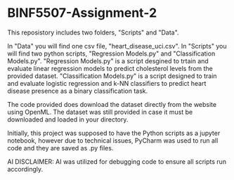 # BINF5507-Assignment-2

This reposistory includes two folders, "Scripts" and "Data".

In "Data" you will find one csv file, "heart_disease_uci.csv". In "Scripts" you will find two python scripts, "Regression Models.py" and "Classification Models.py". "Regression Models.py" is a script desgined to trtain and evaluate linear regression models to predict cholesterol levels from the provided dataset. "Classification Models.py" is a script designed to train and evaluate logistic regression and k-NN classifiers to predict heart disease presence as a binary classification task.

The code provided does download the dataset directly from the website using OpenML. The dataset was still provided in case it must be downloaded and loaded in your directory.

Initially, this project was supposed to have the Python scripts as a jupyter notebook, however due to technical issues, PyCharm was used to run all code and they are saved as .py files.

AI DISCLAIMER: AI was utilized for debugging code to ensure all scripts run accordingly.
